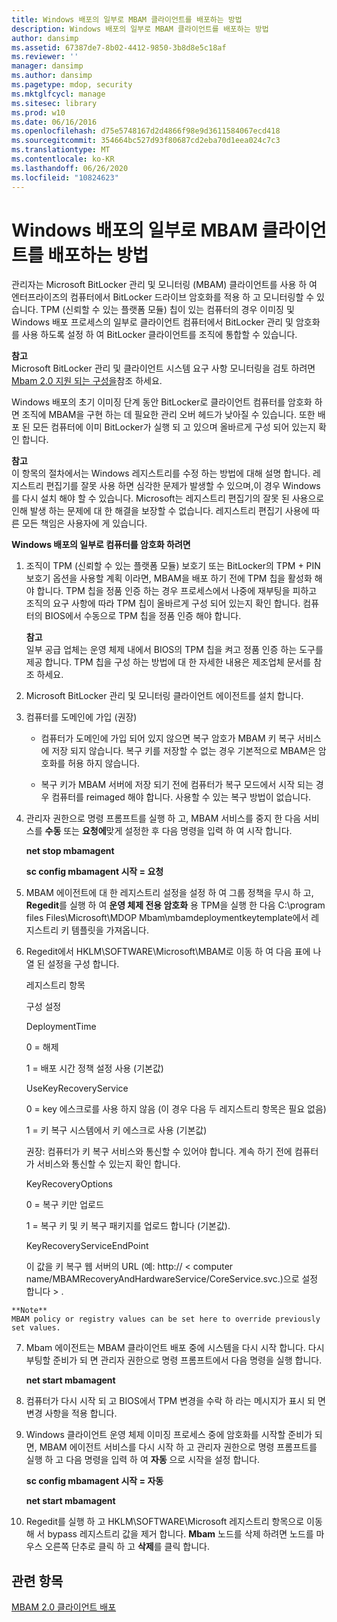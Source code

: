 ```yaml
---
title: Windows 배포의 일부로 MBAM 클라이언트를 배포하는 방법
description: Windows 배포의 일부로 MBAM 클라이언트를 배포하는 방법
author: dansimp
ms.assetid: 67387de7-8b02-4412-9850-3b8d8e5c18af
ms.reviewer: ''
manager: dansimp
ms.author: dansimp
ms.pagetype: mdop, security
ms.mktglfcycl: manage
ms.sitesec: library
ms.prod: w10
ms.date: 06/16/2016
ms.openlocfilehash: d75e5748167d2d4866f98e9d3611584067ecd418
ms.sourcegitcommit: 354664bc527d93f80687cd2eba70d1eea024c7c3
ms.translationtype: MT
ms.contentlocale: ko-KR
ms.lasthandoff: 06/26/2020
ms.locfileid: "10824623"
---
```

# Windows 배포의 일부로 MBAM 클라이언트를 배포하는 방법


관리자는 Microsoft BitLocker 관리 및 모니터링 (MBAM) 클라이언트를 사용 하 여 엔터프라이즈의 컴퓨터에서 BitLocker 드라이브 암호화를 적용 하 고 모니터링할 수 있습니다. TPM (신뢰할 수 있는 플랫폼 모듈) 칩이 있는 컴퓨터의 경우 이미징 및 Windows 배포 프로세스의 일부로 클라이언트 컴퓨터에서 BitLocker 관리 및 암호화를 사용 하도록 설정 하 여 BitLocker 클라이언트를 조직에 통합할 수 있습니다.

**참고**  
Microsoft BitLocker 관리 및 클라이언트 시스템 요구 사항 모니터링을 검토 하려면 [Mbam 2.0 지원 되는 구성을](mbam-20-supported-configurations-mbam-2.md)참조 하세요.



Windows 배포의 초기 이미징 단계 동안 BitLocker로 클라이언트 컴퓨터를 암호화 하면 조직에 MBAM을 구현 하는 데 필요한 관리 오버 헤드가 낮아질 수 있습니다. 또한 배포 된 모든 컴퓨터에 이미 BitLocker가 실행 되 고 있으며 올바르게 구성 되어 있는지 확인 합니다.

**참고**  
이 항목의 절차에서는 Windows 레지스트리를 수정 하는 방법에 대해 설명 합니다. 레지스트리 편집기를 잘못 사용 하면 심각한 문제가 발생할 수 있으며,이 경우 Windows를 다시 설치 해야 할 수 있습니다. Microsoft는 레지스트리 편집기의 잘못 된 사용으로 인해 발생 하는 문제에 대 한 해결을 보장할 수 없습니다. 레지스트리 편집기 사용에 따른 모든 책임은 사용자에 게 있습니다.



**Windows 배포의 일부로 컴퓨터를 암호화 하려면**

1.  조직이 TPM (신뢰할 수 있는 플랫폼 모듈) 보호기 또는 BitLocker의 TPM + PIN 보호기 옵션을 사용할 계획 이라면, MBAM을 배포 하기 전에 TPM 칩을 활성화 해야 합니다. TPM 칩을 정품 인증 하는 경우 프로세스에서 나중에 재부팅을 피하고 조직의 요구 사항에 따라 TPM 칩이 올바르게 구성 되어 있는지 확인 합니다. 컴퓨터의 BIOS에서 수동으로 TPM 칩을 정품 인증 해야 합니다.

    **참고**  
    일부 공급 업체는 운영 체제 내에서 BIOS의 TPM 칩을 켜고 정품 인증 하는 도구를 제공 합니다. TPM 칩을 구성 하는 방법에 대 한 자세한 내용은 제조업체 문서를 참조 하세요.



2.  Microsoft BitLocker 관리 및 모니터링 클라이언트 에이전트를 설치 합니다.

3.  컴퓨터를 도메인에 가입 (권장)

    -   컴퓨터가 도메인에 가입 되어 있지 않으면 복구 암호가 MBAM 키 복구 서비스에 저장 되지 않습니다. 복구 키를 저장할 수 없는 경우 기본적으로 MBAM은 암호화를 허용 하지 않습니다.

    -   복구 키가 MBAM 서버에 저장 되기 전에 컴퓨터가 복구 모드에서 시작 되는 경우 컴퓨터를 reimaged 해야 합니다. 사용할 수 있는 복구 방법이 없습니다.

4.  관리자 권한으로 명령 프롬프트를 실행 하 고, MBAM 서비스를 중지 한 다음 서비스를 **수동** 또는 **요청에**맞게 설정한 후 다음 명령을 입력 하 여 시작 합니다.

    **net stop mbamagent**

    **sc config mbamagent 시작 = 요청**

5.  MBAM 에이전트에 대 한 레지스트리 설정을 설정 하 여 그룹 정책을 무시 하 고, **Regedit**를 실행 하 여 **운영 체제 전용 암호화** 용 TPM을 실행 한 다음 C:\\program files Files\\Microsoft\\MDOP Mbam\\mbamdeploymentkeytemplate에서 레지스트리 키 템플릿을 가져옵니다.

6.  Regedit에서 HKLM\\SOFTWARE\\Microsoft\\MBAM로 이동 하 여 다음 표에 나열 된 설정을 구성 합니다.

    레지스트리 항목

    구성 설정

    DeploymentTime

    0 = 해제

    1 = 배포 시간 정책 설정 사용 (기본값)

    UseKeyRecoveryService

    0 = key 에스크로를 사용 하지 않음 (이 경우 다음 두 레지스트리 항목은 필요 없음)

    1 = 키 복구 시스템에서 키 에스크로 사용 (기본값)

    권장: 컴퓨터가 키 복구 서비스와 통신할 수 있어야 합니다. 계속 하기 전에 컴퓨터가 서비스와 통신할 수 있는지 확인 합니다.

    KeyRecoveryOptions

    0 = 복구 키만 업로드

    1 = 복구 키 및 키 복구 패키지를 업로드 합니다 (기본값).

    KeyRecoveryServiceEndPoint

    이 값을 키 복구 웹 서버의 URL (예: http:// &lt; computer name/MBAMRecoveryAndHardwareService/CoreService.svc.)으로 설정 합니다 &gt; .



~~~
**Note**  
MBAM policy or registry values can be set here to override previously set values.
~~~



7. Mbam 에이전트는 MBAM 클라이언트 배포 중에 시스템을 다시 시작 합니다. 다시 부팅할 준비가 되 면 관리자 권한으로 명령 프롬프트에서 다음 명령을 실행 합니다.

   **net start mbamagent**

8. 컴퓨터가 다시 시작 되 고 BIOS에서 TPM 변경을 수락 하 라는 메시지가 표시 되 면 변경 사항을 적용 합니다.

9. Windows 클라이언트 운영 체제 이미징 프로세스 중에 암호화를 시작할 준비가 되 면, MBAM 에이전트 서비스를 다시 시작 하 고 관리자 권한으로 명령 프롬프트를 실행 하 고 다음 명령을 입력 하 여 **자동** 으로 시작을 설정 합니다.

   **sc config mbamagent 시작 = 자동**

   **net start mbamagent**

10. Regedit를 실행 하 고 HKLM\\SOFTWARE\\Microsoft 레지스트리 항목으로 이동해 서 bypass 레지스트리 값을 제거 합니다. **Mbam** 노드를 삭제 하려면 노드를 마우스 오른쪽 단추로 클릭 하 고 **삭제**를 클릭 합니다.

## 관련 항목


[MBAM 2.0 클라이언트 배포](deploying-the-mbam-20-client-mbam-2.md)









